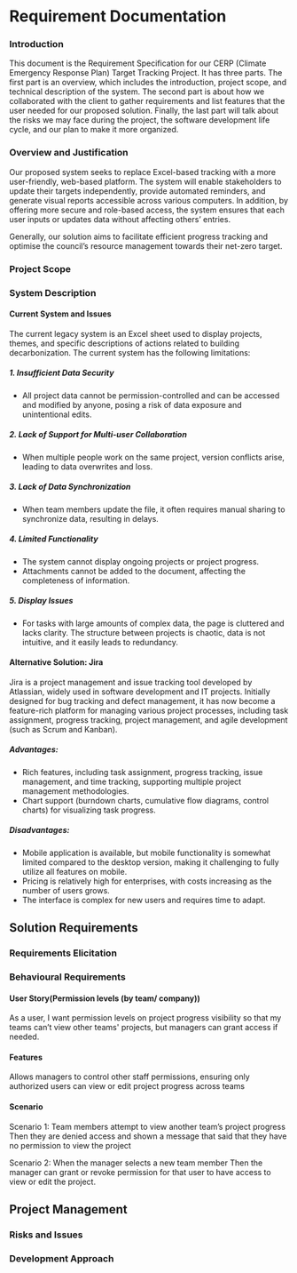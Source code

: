 # Requirement Documentation
### Introduction
This document is the Requirement Specification for our CERP (Climate Emergency Response Plan) Target Tracking Project.
It has three parts. The first part is an overview, which includes the introduction, project scope, and technical description of the system. The second part is about how we collaborated with the client to gather requirements and list features that the user needed for our proposed solution. Finally, the last part will talk about the risks we may face during the project, the software development life cycle, and our plan to make it more organized.

### Overview and Justification



Our proposed system seeks to replace Excel-based tracking with a more user-friendly, web-based platform. The system will enable stakeholders to update their targets independently, provide automated reminders, and generate visual reports accessible across various computers. In addition, by offering more secure and role-based access, the system ensures that each user inputs or updates data without affecting others’ entries.

Generally, our solution aims to facilitate efficient progress tracking and optimise the council’s resource management towards their net-zero target.


### Project Scope




### System Description

#### Current System and Issues

The current legacy system is an Excel sheet used to display projects, themes, and specific descriptions of actions related to building decarbonization. The current system has the following limitations:

##### 1. Insufficient Data Security
- All project data cannot be permission-controlled and can be accessed and modified by anyone, posing a risk of data exposure and unintentional edits.

##### 2. Lack of Support for Multi-user Collaboration
- When multiple people work on the same project, version conflicts arise, leading to data overwrites and loss.

##### 3. Lack of Data Synchronization
- When team members update the file, it often requires manual sharing to synchronize data, resulting in delays.

##### 4. Limited Functionality
- The system cannot display ongoing projects or project progress.
- Attachments cannot be added to the document, affecting the completeness of information.

##### 5. Display Issues
- For tasks with large amounts of complex data, the page is cluttered and lacks clarity. The structure between projects is chaotic, data is not intuitive, and it easily leads to redundancy.

#### Alternative Solution: Jira

Jira is a project management and issue tracking tool developed by Atlassian, widely used in software development and IT projects. Initially designed for bug tracking and defect management, it has now become a feature-rich platform for managing various project processes, including task assignment, progress tracking, project management, and agile development (such as Scrum and Kanban).

##### Advantages:
- Rich features, including task assignment, progress tracking, issue management, and time tracking, supporting multiple project management methodologies.
- Chart support (burndown charts, cumulative flow diagrams, control charts) for visualizing task progress.

##### Disadvantages:
- Mobile application is available, but mobile functionality is somewhat limited compared to the desktop version, making it challenging to fully utilize all features on mobile.
- Pricing is relatively high for enterprises, with costs increasing as the number of users grows.
- The interface is complex for new users and requires time to adapt.

## Solution Requirements
### Requirements Elicitation
### Behavioural Requirements
#### User Story(Permission levels (by team/ company))
As a user, I want permission levels on project progress visibility so that my teams can’t view other teams' projects, but managers can grant access if needed.
#### Features
Allows managers to control other staff permissions, ensuring only authorized users can view or edit project progress across teams

#### Scenario
Scenario 1:
Team members attempt to view another team’s project progress
Then they are denied access and shown a message that said that they have no permission to view the project

Scenario 2:
When the manager selects a new team member
Then the manager can grant or revoke permission for that user to have access to view or edit the project.

## Project Management
### Risks and Issues
### Development Approach
